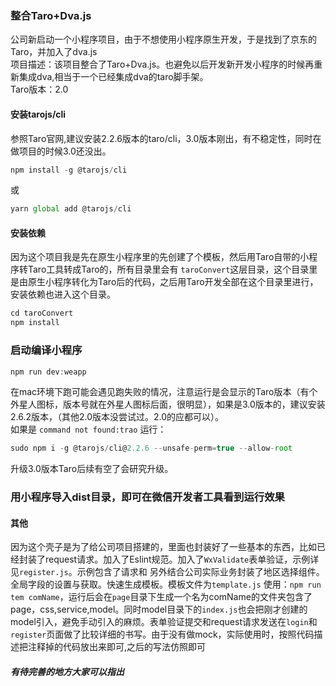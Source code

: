 ### 整合Taro+Dva.js 
公司新启动一个小程序项目，由于不想使用小程序原生开发，于是找到了京东的Taro，并加入了dva.js <br> 
项目描述：该项目整合了Taro+Dva.js。也避免以后开发新开发小程序的时候再重新集成dva,相当于一个已经集成dva的taro脚手架。<br>
Taro版本：2.0

#### 安装tarojs/cli
参照Taro官网,建议安装2.2.6版本的taro/cli，3.0版本刚出，有不稳定性，同时在做项目的时候3.0还没出。<br>
```javascript
npm install -g @tarojs/cli
```
或
```javascript
yarn global add @tarojs/cli
```
#### 安装依赖
因为这个项目我是先在原生小程序里的先创建了个模板，然后用Taro自带的小程序转Taro工具转成Taro的，所有目录里会有 `taroConvert`这层目录，这个目录里是由原生小程序转化为Taro后的代码，之后用Taro开发全部在这个目录里进行，安装依赖也进入这个目录。
```javascript
cd taroConvert
npm install
```
### 启动编译小程序
```javascript
npm run dev:weapp
```
在mac环境下跑可能会遇见跑失败的情况，注意运行是会显示的Taro版本（有个外星人图标，版本号就在外星人图标后面，很明显），如果是3.0版本的，建议安装2.6.2版本，（其他2.0版本没尝试过。2.0的应都可以）。<br>
如果是 `command not found:trao` 运行：
```javascript
sudo npm i -g @tarojs/cli@2.2.6 --unsafe-perm=true --allow-root
```
升级3.0版本Taro后续有空了会研究升级。

### 用小程序导入dist目录，即可在微信开发者工具看到运行效果

#### 其他
因为这个壳子是为了给公司项目搭建的，里面也封装好了一些基本的东西，比如已经封装了request请求。加入了Eslint规范。加入了`WxValidate`表单验证，示例详见`register.js`。示例包含了请求和 另外结合公司实际业务封装了地区选择组件。全局字段的设置与获取。快速生成模板。模板文件为`template.js` 使用：`npm run tem comName`，运行后会在`page`目录下生成一个名为comName的文件夹包含了page，css,service,model。同时model目录下的`index.js`也会把刚才创建的model引入，避免手动引入的麻烦。表单验证提交和request请求发送在`login`和`register`页面做了比较详细的书写。由于没有做mock，实际使用时，按照代码描述把注释掉的代码放出来即可,之后的写法仿照即可 

##### 有待完善的地方大家可以指出

